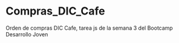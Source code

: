 # Compras_DIC_Cafe
 Orden de compras DIC Cafe, tarea js de la semana 3 del Bootcamp Desarrollo Joven
